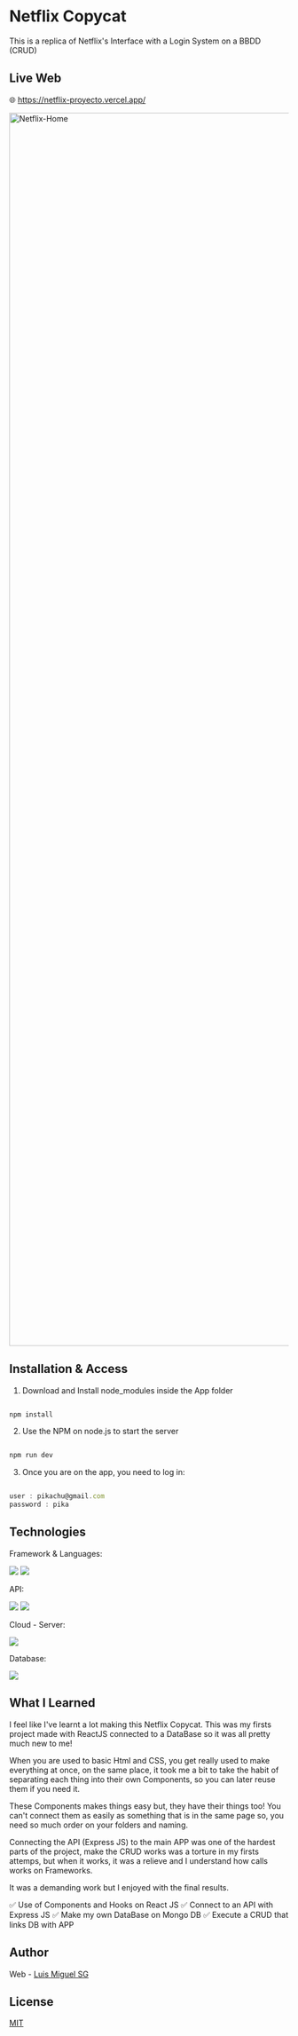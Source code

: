 # Netflix Copycat

This is a replica of Netflix's Interface with a Login System on a BBDD (CRUD)

## Live Web

🌐 <a target="_blank" href="https://netflix-proyecto.vercel.app/" >https://netflix-proyecto.vercel.app/ </a>


<img width="2223" alt="Netflix-Home" src="https://github.com/luismi-sg/Netflix-proyecto/assets/120020439/1999852d-6f51-4e1e-bc65-f6decef4b10c">

## Installation & Access
1. Download and Install node_modules inside the App folder
   
```javascript

npm install

```

2. Use the NPM on node.js to start the server

```javascript

npm run dev

```

3. Once you are on the app, you need to log in:

```javascript

user : pikachu@gmail.com
password : pika

```

## Technologies
Framework & Languages:

<img src="https://img.shields.io/badge/React-20232A?style=for-the-badge&logo=react&logoColor=61DAFB" /> <img src="https://img.shields.io/badge/JavaScript-323330?style=for-the-badge&logo=javascript&logoColor=F7DF1E" />
	
API:

<img src="https://img.shields.io/badge/Express%20js-000000?style=for-the-badge&logo=express&logoColor=white" /> <img src="https://img.shields.io/badge/Node%20js-339933?style=for-the-badge&logo=nodedotjs&logoColor=white" />

Cloud - Server:

<img src="https://img.shields.io/badge/Vercel-000000?style=for-the-badge&logo=vercel&logoColor=white" />

Database:

<img src="https://img.shields.io/badge/MongoDB-4EA94B?style=for-the-badge&logo=mongodb&logoColor=white" />


## What I Learned

I feel like I've learnt a lot making this Netflix Copycat. This was my firsts project made with ReactJS connected to a DataBase so it was all pretty much new to me! 

When you are used to basic Html and CSS, you get really used to make everything at once, on the same place, it took me a bit to take the habit of separating each thing into their own Components, so you can later reuse them if you need it.

These Components makes things easy but, they have their things too! You can't connect them as easily as something that is in the same page so, you need so much order on your folders and naming. 

Connecting the API (Express JS) to the main APP was one of the hardest parts of the project, make the CRUD works was a torture in my firsts attemps, but when it works, it was a relieve and I understand how calls works on Frameworks.

It was a demanding work but I enjoyed with the final results. 

✅ Use of Components and Hooks on React JS
✅ Connect to an API with Express JS
✅ Make my own DataBase on Mongo DB
✅ Execute a CRUD that links DB with APP

## Author

Web - <a target="_blank" href="https://luismiguel.vercel.app/" >Luis Miguel SG</a>

## License

[MIT](https://choosealicense.com/licenses/mit/)

